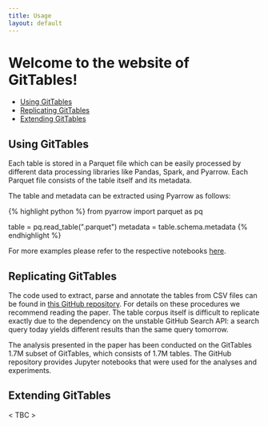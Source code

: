 ```yaml
---
title: Usage
layout: default
---
```


# Welcome to the website of **GitTables**!

- [Using GitTables](#using-gittables)
- [Replicating GitTables](#replicating-gittables)
- [Extending GitTables](#extending-gittables)

## Using GitTables

Each table is stored in a Parquet file which can be easily processed by different data processing libraries like Pandas, Spark, and Pyarrow. Each Parquet file consists of the table itself and its metadata.

The table and metadata can be extracted using Pyarrow as follows:

{% highlight python %}
from pyarrow import parquet as pq

table = pq.read_table("<filename>.parquet")
metadata = table.schema.metadata
{% endhighlight %}

For more examples please refer to the respective notebooks [here](https://github.com/).


## Replicating GitTables

The code used to extract, parse and annotate the tables from CSV files can be found in [this GitHub repository](https://github.com/gittables). For details on these procedures we recommend reading the paper. The table corpus itself is difficult to replicate exactly due to the dependency on the unstable GitHub Search API: a search query today yields different results than the same query tomorrow.

The analysis presented in the paper has been conducted on the GitTables 1.7M subset of GitTables, which consists of 1.7M tables. The GitHub repository provides Jupyter notebooks that were used for the analyses and experiments.


## Extending GitTables

< TBC >
